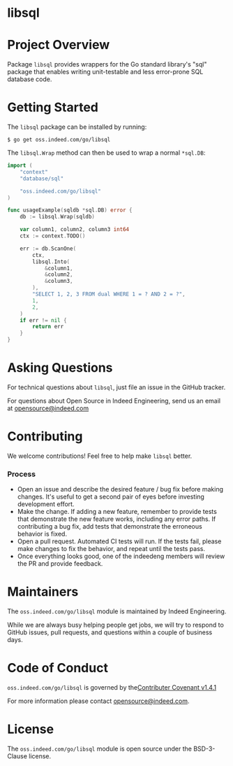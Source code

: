 libsql
======

# Project Overview

Package `libsql` provides wrappers for the Go standard library's "sql" package
that enables writing unit-testable and less error-prone SQL database code.

# Getting Started

The `libsql` package can be installed by running:

```
$ go get oss.indeed.com/go/libsql
```


The `libsql.Wrap` method can then be used to wrap a normal `*sql.DB`:

```go
import (
	"context"
	"database/sql"

	"oss.indeed.com/go/libsql"
)

func usageExample(sqldb *sql.DB) error {
	db := libsql.Wrap(sqldb)

	var column1, column2, column3 int64
	ctx := context.TODO()

	err := db.ScanOne(
		ctx,
		libsql.Into(
			&column1,
			&column2,
			&column3,
		),
		"SELECT 1, 2, 3 FROM dual WHERE 1 = ? AND 2 = ?",
		1,
		2,
	)
	if err != nil {
		return err
	}
}
```

# Asking Questions

For technical questions about `libsql`, just file an issue in the GitHub tracker.

For questions about Open Source in Indeed Engineering, send us an email at
opensource@indeed.com

# Contributing

We welcome contributions! Feel free to help make `libsql` better.

### Process

- Open an issue and describe the desired feature / bug fix before making
changes. It's useful to get a second pair of eyes before investing development
effort.
- Make the change. If adding a new feature, remember to provide tests that
demonstrate the new feature works, including any error paths. If contributing
a bug fix, add tests that demonstrate the erroneous behavior is fixed.
- Open a pull request. Automated CI tests will run. If the tests fail, please
make changes to fix the behavior, and repeat until the tests pass.
- Once everything looks good, one of the indeedeng members will review the
PR and provide feedback.

# Maintainers

The `oss.indeed.com/go/libsql` module is maintained by Indeed Engineering.

While we are always busy helping people get jobs, we will try to respond to
GitHub issues, pull requests, and questions within a couple of business days.

# Code of Conduct

`oss.indeed.com/go/libsql` is governed by the[Contributer Covenant v1.4.1](version/1/4/code-of-conduct.html)

For more information please contact opensource@indeed.com.

# License

The `oss.indeed.com/go/libsql` module is open source under the BSD-3-Clause
license.

